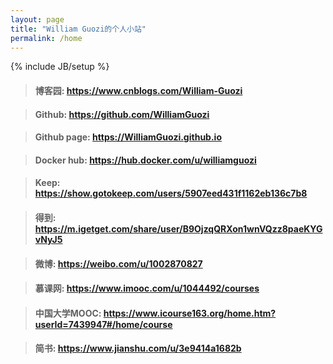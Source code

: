 ```yaml
---
layout: page
title: "William Guozi的个人小站"
permalink: /home
---
```

{% include JB/setup %}


>#### 博客园: <https://www.cnblogs.com/William-Guozi>

>#### Github: <https://github.com/WilliamGuozi>

>#### Github page: <https://WilliamGuozi.github.io>

>#### Docker hub: <https://hub.docker.com/u/williamguozi>

>#### Keep: <https://show.gotokeep.com/users/5907eed431f1162eb136c7b8>

>#### 得到: <https://m.igetget.com/share/user/B9OjzqQRXon1wnVQzz8paeKYGvNyJ5>

>#### 微博: <https://weibo.com/u/1002870827>

>#### 慕课网: <https://www.imooc.com/u/1044492/courses>

>#### 中国大学MOOC: <https://www.icourse163.org/home.htm?userId=7439947#/home/course>

>#### 简书: <https://www.jianshu.com/u/3e9414a1682b>

<!--
>#### 腾讯课堂: <https://ke.qq.com/user/index/index.html#sid=signup>

>#### 51CTO学院: <http://edu.51cto.com/center/course/user/study-info>

>#### coursera: <https://www.coursera.org/?skipBrowseRedirect=true>

>#### 斗鱼: <https://www.douyu.com/2018990>

>#### 个人论坛: <http://phpbb.glinux.top/>

>#### Weadmin: <http://weadmin.glinux.top>

>#### Mail: <http://mail.glinux.top>

>#### Zabbix: <http://zabbix.glinux.top>
-->